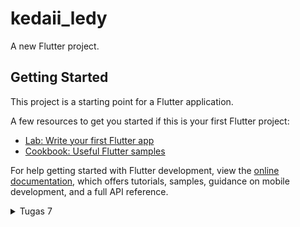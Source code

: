 # kedaii_ledy

A new Flutter project.

## Getting Started

This project is a starting point for a Flutter application.

A few resources to get you started if this is your first Flutter project:

- [Lab: Write your first Flutter app](https://docs.flutter.dev/get-started/codelab)
- [Cookbook: Useful Flutter samples](https://docs.flutter.dev/cookbook)

For help getting started with Flutter development, view the
[online documentation](https://docs.flutter.dev/), which offers tutorials,
samples, guidance on mobile development, and a full API reference.

<details>
<summary> Tugas 7 </summary>

# TUGAS 7

### 1. Stateless widget & stateful widget
Jelaskan apa yang dimaksud dengan stateless widget dan stateful widget, dan jelaskan perbedaan dari keduanya.

### 2. Widget yang digunakan pada proyek ini
Sebutkan widget apa saja yang kamu gunakan pada proyek ini dan jelaskan fungsinya.


### 3. Fungsi setState()
Apa fungsi dari setState()? Jelaskan variabel apa saja yang dapat terdampak dengan fungsi tersebut.

### 4. Perbedaan const dan final
Jelaskan perbedaan antara const dengan final.

### 5. Cara mengimplementasikan checklist-cechklist tugas 7
</details>